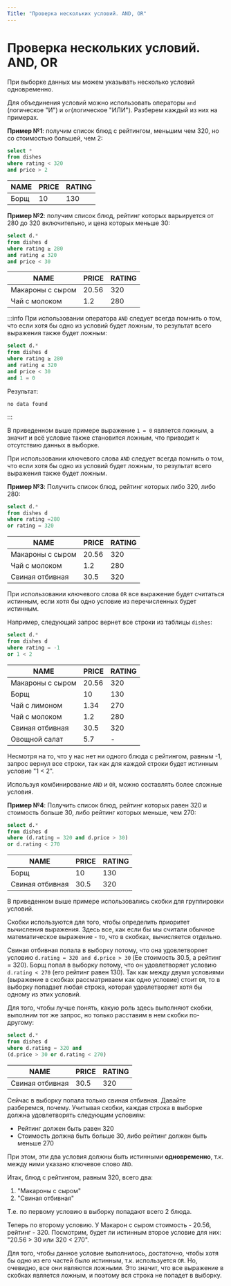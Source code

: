 ```yaml
---
Title: "Проверка нескольких условий. AND, OR"
---
```


# Проверка нескольких условий. AND, OR

При выборке данных мы можем указывать несколько условий одновременно.

Для объединения условий можно использовать операторы `and` (логическое
"И") и `or`(логическое "ИЛИ"). Разберем каждый из них на примерах.

**Пример №1**: получим список блюд с рейтингом, меньшим чем 320, но со
стоимостью большей, чем 2:

```sql
select *
from dishes
where rating < 320
and price > 2
```


NAME | PRICE | RATING|
-|-|-|
Борщ | 10 | 130

**Пример №2**: получим список блюд, рейтинг которых варьируется от 280 до
320 включительно, и цена которых меньше 30:

```sql
select d.*
from dishes d
where rating ≥ 280
and rating ≤ 320
and price < 30
```

NAME | PRICE | RATING|
-|-|-|
Макароны с сыром | 20.56 | 320
Чай с молоком | 1.2 | 280

:::info
При использовании оператора `AND` следует всегда помнить о том,
что если хотя бы одно из условий будет ложным, то результат всего
выражения также будет ложным:


```sql
select d.*
from dishes d
where rating ≥ 280
and rating ≤ 320
and price < 30
and 1 = 0
```

Результат:

```
no data found
```
:::


В приведенном выше примере выражение `1 = 0` является ложным, а значит и
всё условие также становится ложным, что приводит к отсутствию данных в
выборке.

При использовании ключевого слова `AND` следует всегда помнить о том,
что если хотя бы одно из условий будет ложным, то результат всего
выражения также будет ложным.

**Пример №3**: Получить список блюд, рейтинг которых либо 320, либо 280:

```sql
select d.*
from dishes d
where rating =280
or rating = 320
```

NAME | PRICE | RATING|
-|-|-|
Макароны с сыром | 20.56 | 320
Чай с молоком | 1.2 | 280
Свиная отбивная | 30.5 | 320

При использовании ключевого слова `OR` все выражение будет считаться
истинным, если хотя бы одно условие из перечисленных будет истинным.

Например, следующий запрос вернет все строки из таблицы `dishes`:

```sql
select d.*
from dishes d
where rating = -1
or 1 < 2
```

NAME | PRICE | RATING|
-|-|-|
Макароны с сыром | 20.56 | 320
Борщ | 10 | 130
Чай с лимоном | 1.34 | 270
Чай с молоком | 1.2 | 280
Свиная отбивная | 30.5 | 320
Овощной салат | 5.7 | - |

Несмотря на то, что у нас нет ни одного блюда с рейтингом, равным -1,
запрос вернул все строки, так как для каждой строки будет истинным
условие "1 \< 2".

Используя комбинирование `AND` и `OR`, можно составлять более сложные
условия.

**Пример №4**: Получить список блюд, рейтинг которых равен 320 и стоимость
больше 30, либо рейтинг которых меньше, чем 270:

```sql
select d.*
from dishes d
where (d.rating = 320 and d.price > 30)
or d.rating < 270
```

NAME | PRICE | RATING|
-|-|-|
Борщ | 10 | 130
Свиная отбивная | 30.5 | 320

В приведенном выше примере использовались скобки для группировки
условий. 

Скобки используются для того, чтобы определить приоритет
вычисления выражения. Здесь все, как если бы мы считали обычное
математическое выражение - то, что в скобках, вычисляется отдельно.

Свиная отбивная попала в выборку потому, что она удовлетворяет условию
`d.rating = 320 and d.price > 30` (Ее стоимость 30.5, а рейтинг = 320).
Борщ попал в выборку потому, что он удовлетворяет условию
`d.rating < 270` (его рейтинг равен 130). Так как между двумя условиями
(выражение в скобках рассматриваем как одно условие) стоит `OR`, то в
выборку попадает любая строка, которая удовлетворяет хотя бы одному из
этих условий.

Для того, чтобы лучше понять, какую роль здесь выполняют скобки,
выполним тот же запрос, но только расставим в нем скобки по-другому:

```sql
select d.*
from dishes d
where d.rating = 320 and
(d.price > 30 or d.rating < 270)
```

NAME | PRICE | RATING|
-|-|-|
Свиная отбивная | 30.5 | 320

Сейчас в выборку попала только свиная отбивная. Давайте разберемся,
почему. Учитывая скобки, каждая строка в выборке должна удовлетворять
следующим условиям:

-   Рейтинг должен быть равен 320
-   Стоимость должна быть больше 30, либо рейтинг должен быть меньше 270

При этом, эти два условия должны быть истинными **одновременно**, т.к. между
ними указано ключевое слово `AND`.

Итак, блюд с рейтингом, равным 320, всего два:

1. "Макароны с сыром"
2. "Свиная отбивная"

Т.е. по первому условию в выборку попадают всего 2
блюда.

Теперь по второму условию. У Макарон с сыром стоимость - 20.56,
рейтинг - 320. Посмотрим, будет ли истинным второе условие для них: "20.56 > 30 или 320 < 270".

Для того, чтобы данное условие выполнилось, достаточно,
чтобы хотя бы одно из его частей было истинным, т.к. используется `OR`.
Но, очевидно, все они являются ложными. Это значит, что все
выражение в скобках является ложным, и поэтому вся строка не попадет
в выборку.
